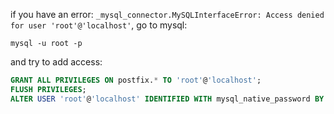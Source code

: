 if you have an error:
`_mysql_connector.MySQLInterfaceError: Access denied for user 'root'@'localhost'`,
go to mysql:
```shell
mysql -u root -p
```
and try to add access:
```sql
GRANT ALL PRIVILEGES ON postfix.* TO 'root'@'localhost';
FLUSH PRIVILEGES;
ALTER USER 'root'@'localhost' IDENTIFIED WITH mysql_native_password BY 'password';
```
